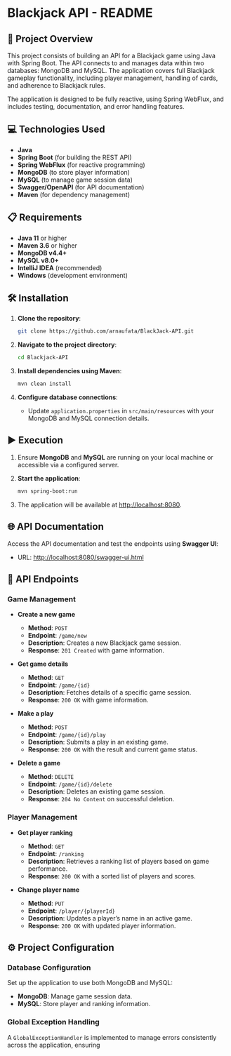 # Blackjack API - README

## 📄 Project Overview

This project consists of building an API for a Blackjack game using Java with Spring Boot. The API connects to and manages data within two databases: MongoDB and MySQL. The application covers full Blackjack gameplay functionality, including player management, handling of cards, and adherence to Blackjack rules.

The application is designed to be fully reactive, using Spring WebFlux, and includes testing, documentation, and error handling features.

## 💻 Technologies Used

- **Java**
- **Spring Boot** (for building the REST API)
- **Spring WebFlux** (for reactive programming)
- **MongoDB** (to store player information)
- **MySQL** (to manage game session data)
- **Swagger/OpenAPI** (for API documentation)
- **Maven** (for dependency management)

## 📋 Requirements

- **Java 11** or higher
- **Maven 3.6** or higher
- **MongoDB v4.4+**
- **MySQL v8.0+**
- **IntelliJ IDEA** (recommended)
- **Windows** (development environment)

## 🛠️ Installation

1. **Clone the repository**:

    ```bash
    git clone https://github.com/arnaufata/BlackJack-API.git
    ```

2. **Navigate to the project directory**:

    ```bash
    cd Blackjack-API
    ```

3. **Install dependencies using Maven**:

    ```bash
    mvn clean install
    ```

4. **Configure database connections**:
   - Update `application.properties` in `src/main/resources` with your MongoDB and MySQL connection details.

## ▶️ Execution

1. Ensure **MongoDB** and **MySQL** are running on your local machine or accessible via a configured server.

2. **Start the application**:

    ```bash
    mvn spring-boot:run
    ```

3. The application will be available at [http://localhost:8080](http://localhost:8080).

## 🌐 API Documentation

Access the API documentation and test the endpoints using **Swagger UI**:

- URL: [http://localhost:8080/swagger-ui.html](http://localhost:8080/swagger-ui.html)

## 🧩 API Endpoints

### Game Management

- **Create a new game**
    - **Method**: `POST`
    - **Endpoint**: `/game/new`
    - **Description**: Creates a new Blackjack game session.
    - **Response**: `201 Created` with game information.

- **Get game details**
    - **Method**: `GET`
    - **Endpoint**: `/game/{id}`
    - **Description**: Fetches details of a specific game session.
    - **Response**: `200 OK` with game information.

- **Make a play**
    - **Method**: `POST`
    - **Endpoint**: `/game/{id}/play`
    - **Description**: Submits a play in an existing game.
    - **Response**: `200 OK` with the result and current game status.

- **Delete a game**
    - **Method**: `DELETE`
    - **Endpoint**: `/game/{id}/delete`
    - **Description**: Deletes an existing game session.
    - **Response**: `204 No Content` on successful deletion.

### Player Management

- **Get player ranking**
    - **Method**: `GET`
    - **Endpoint**: `/ranking`
    - **Description**: Retrieves a ranking list of players based on game performance.
    - **Response**: `200 OK` with a sorted list of players and scores.

- **Change player name**
    - **Method**: `PUT`
    - **Endpoint**: `/player/{playerId}`
    - **Description**: Updates a player’s name in an active game.
    - **Response**: `200 OK` with updated player information.

## ⚙️ Project Configuration

### Database Configuration

Set up the application to use both MongoDB and MySQL:

- **MongoDB**: Manage game session data.
- **MySQL**: Store player and ranking information.

### Global Exception Handling

A `GlobalExceptionHandler` is implemented to manage errors consistently across the application, ensuring 
